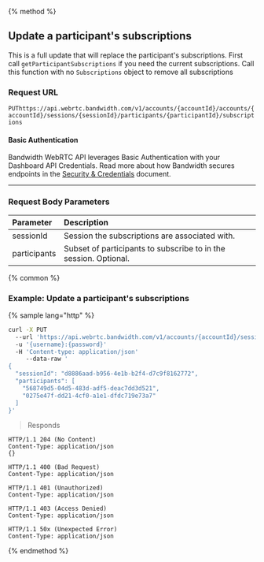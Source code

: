 {% method %}

## Update a participant's subscriptions

This is a full update that will replace the participant's subscriptions. First call `getParticipantSubscriptions` if you need the current subscriptions. Call this function with no `Subscriptions` object to remove all subscriptions


### Request URL
<code class="put">PUT</code>`https://api.webrtc.bandwidth.com/v1/accounts/{accountId}/accounts/{accountId}/sessions/{sessionId}/participants/{participantId}/subscriptions`

#### Basic Authentication

Bandwidth WebRTC API leverages Basic Authentication with your Dashboard API Credentials. Read more about how Bandwidth secures endpoints in the [Security & Credentials](../../../guides/accountCredentials.md) document.

---

### Request Body Parameters
| Parameter                   | Description                                                                                       
|:----------------------------|:--------------------------------------------------------------------------------------------------
| sessionId                   | Session the subscriptions are associated with.                                                    
| participants                | Subset of participants to subscribe to in the session. Optional.                                  




{% common %}

### Example: Update a participant's subscriptions

{% sample lang="http" %}
```bash
curl -X PUT 
  --url 'https://api.webrtc.bandwidth.com/v1/accounts/{accountId}/sessions/{sessionId}/participants/{participantId}/subscriptions' 
  -u '{username}:{password}' 
  -H 'Content-type: application/json' 
	 --data-raw '
{
  "sessionId": "d8886aad-b956-4e1b-b2f4-d7c9f8162772",
  "participants": [
    "568749d5-04d5-483d-adf5-deac7dd3d521",
    "0275e47f-dd21-4cf0-a1e1-dfdc719e73a7"
  ]
}'
```

> Responds

```http
HTTP/1.1 204 (No Content)
Content-Type: application/json
{}
```

```http
HTTP/1.1 400 (Bad Request)
Content-Type: application/json
```

```http
HTTP/1.1 401 (Unauthorized)
Content-Type: application/json
```

```http
HTTP/1.1 403 (Access Denied)
Content-Type: application/json
```

```http
HTTP/1.1 50x (Unexpected Error)
Content-Type: application/json
```

{% endmethod %}